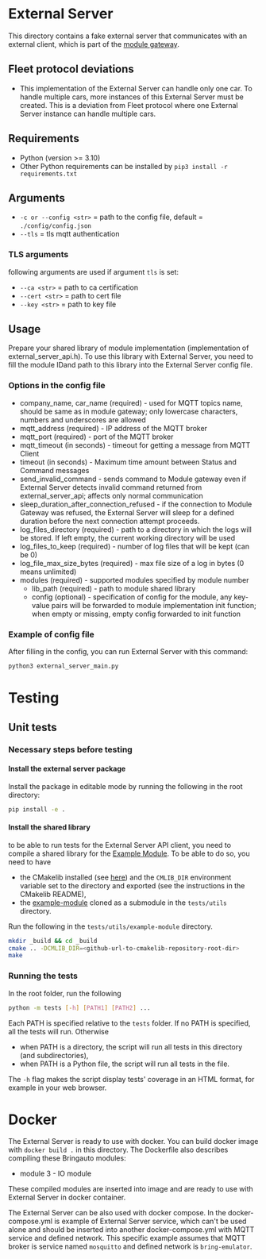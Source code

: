 # External Server

This directory contains a fake external server that communicates with an external client, which is part of the [module gateway](https://gitlab.bringauto.com/bring-auto/fleet-protocol-v2/module-gateway).

## Fleet protocol deviations
- This implementation of the External Server can handle only one car. To handle multiple cars, more instances of this External Server must be created. This is a deviation from Fleet protocol where one External Server instance can handle multiple cars.

## Requirements

- Python (version >= 3.10)
- Other Python requirements can be installed by `pip3 install -r requirements.txt`

## Arguments

- `-c or --config <str>` = path to the config file, default = `./config/config.json`
- `--tls` = tls mqtt authentication

### TLS arguments

following arguments are used if argument `tls` is set:

- `--ca <str>` = path to ca certification
- `--cert <str>` = path to cert file
- `--key <str>` = path to key file

## Usage

Prepare your shared library of module implementation (implementation of external_server_api.h). To use this library with External Server, you need to fill the module IDand path to this library into the External Server config file.

### Options in the config file

 - company_name, car_name (required) - used for MQTT topics name, should be same as in module gateway; only lowercase characters, numbers and underscores are allowed
 - mqtt_address (required) - IP address of the MQTT broker
 - mqtt_port (required) - port of the MQTT broker
 - mqtt_timeout (in seconds) - timeout for getting a message from MQTT Client
 - timeout (in seconds) - Maximum time amount between Status and Command messages
 - send_invalid_command - sends command to Module gateway even if External Server detects invalid command returned from external_server_api; affects only normal communication
 - sleep_duration_after_connection_refused - if the connection to Module Gateway was refused, the External Server will sleep for a defined duration before the next connection attempt proceeds.
 - log_files_directory (required) - path to a directory in which the logs will be stored. If left empty, the current working directory will be used
 - log_files_to_keep (required) - number of log files that will be kept (can be 0)
 - log_file_max_size_bytes (required) - max file size of a log in bytes (0 means unlimited)
 - modules (required) - supported modules specified by module number
    - lib_path (required) - path to module shared library
    - config (optional) - specification of config for the module, any key-value pairs will be forwarded to module implementation init function; when empty or missing, empty config forwarded to init function

 ### Example of config file
After filling in the config, you can run External Server with this command:

```bash
python3 external_server_main.py
```

# Testing

## Unit tests

### Necessary steps before testing

#### Install the external server package

Install the package in editable mode by running the following in the root directory:
```bash
pip install -e .
```

#### Install the shared library

to be able to run tests for the External Server API client, you need to compile a shared library for the [Example Module](https://github.com/bringauto/example-module/). To be able to do so, you need to have
- the CMakelib installed (see [here](https://github.com/cmakelib/cmakelib)) and the `CMLIB_DIR` environment variable set to the directory and exported (see the instructions in the CMakelib README),
- the [example-module](https://github.com/bringauto/example-module/) cloned as a submodule in the `tests/utils` directory.

Run the following in the `tests/utils/example-module` directory.
```bash
mkdir _build && cd _build
cmake .. -DCMLIB_DIR=<github-url-to-cmakelib-repository-root-dir>
make
```


### Running the tests

In the root folder, run the following
```bash
python -m tests [-h] [PATH1] [PATH2] ...
```

Each PATH is specified relative to the `tests` folder. If no PATH is specified, all the tests will run. Otherwise
- when PATH is a directory, the script will run all tests in this directory (and subdirectories),
- when PATH is a Python file, the script will run all tests in the file.

The `-h` flag makes the script display tests' coverage in an HTML format, for example in your web browser.


# Docker
The External Server is ready to use with docker. You can build docker image with `docker build .` in this directory. The Dockerfile also describes compiling these Bringauto modules:
 - module 3 - IO module

These compiled modules are inserted into image and are ready to use with External Server in docker container.

The External Server can be also used with docker compose. In the docker-compose.yml is example of External Server service, which can't be used alone and should be inserted into another docker-compose.yml with MQTT service and defined network. This specific example assumes that MQTT broker is service named `mosquitto` and defined network is `bring-emulator`.
